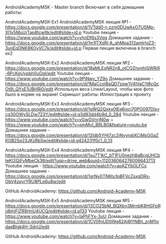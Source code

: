 AndroidAcademyMSK - Master branch
Включает в себя домашние работы:

AndroidAcademyMSK-Ex1
AndroidAcademyMSK лекция №1 - https://docs.google.com/presentation/d/1VTdd0-t-zzm0DUwAxO7USMp-Xl1v5MuUrTap8tcwItk/edit#slide=id.p Youtube лекция - https://www.youtube.com/watch?v=yhnDf6s3Vqg Домашнее задание - https://docs.google.com/presentation/d/1m1lTXdN-A_qhMpa312amlrlgZ3-3unEqDNK8KOyVC7k/edit#slide=id.p Первая лекция включена в branch ex2

AndroidAcademyMSK-Ex2
AndroidAcademyMSK лекция №2 - https://docs.google.com/presentation/d/18aMLEsNR2n8_otCOZnvnhiSWRi9-6PcKqUypbh0uOqI/edit Youtube лекция - https://www.youtube.com/watch?v=9PjNwy_YZ9o Домашнее задание - https://docs.google.com/presentation/d/1MaCcoI8aQD7zqw1V4lVaC1t8cQcOt9l_QYxE1UBHRi0/edit Использую веса LinearLayout, чтобы мое фото было в норме на экране! Скриншот работы: Иллюстрация к проекту

AndroidAcademyMSK-Ex3
AndroidAcademyMSK лекция №3 - https://docs.google.com/presentation/d/1gWQ2Qxkx0lEe6ixcj70PO097Dlxvcg30OWySLDw723Y/edit#slide=id.g3d93dd4b9d_0_284 Youtube лекция - https://www.youtube.com/watch?v=vGwGVnrjN0w + https://www.youtube.com/watch?v=pmMvI_BRLB0&feature=youtu.be Домашнее задание - https://docs.google.com/presentation/d/12ldb5YHI7zc2iNyyiybXCjMsGGaZKOB2Se23JKzRb5w/edit#slide=id.g424231f0c1_0_13

AndroidAcademyMSK-Ex4
AndroidAcademyMSK лекция №4 - https://docs.google.com/presentation/d/1xu7T1kC_bT1FU0nezh8qBcqUHCbteKI2QiFvMbeCk38/edit?usp=drive_web&ouid=112036064276006643713 Youtube лекция - https://www.youtube.com/watch?v=aoAZYbOLFCc Домашнее задание - https://docs.google.com/presentation/d/1grNy0TN6tu1pBFVcZsxgDRs-ObV4zqyrYRU8PLp6u8w/edit

GitHub AndroidAcademy: https://github.com/Android-Academy-MSK

AndroidAcademyMSK-Ex5
AndroidAcademyMSK лекция №5 - https://docs.google.com/presentation/d/13CO2SbM_BQXbn3MrnbK8HGFpRjdbhiFiZR9rtnU4UCQ/edit#slide=id.p133
Youtube лекция - https://www.youtube.com/watch?v=IaPhFYx-3uU
Домашнее задание - https://docs.google.com/presentation/d/1CV0fnUD0I9g62Aj6lYNBtj_znM1ivdaeBlgk4H-3dnU/edit

GitHub AndroidAcademy:
https://github.com/Android-Academy-MSK
